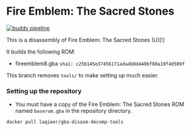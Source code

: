 # Fire Emblem: The Sacred Stones

[![buddy pipeline](https://app.buddy.works/destinybreaknowel/fireemblem8u/pipelines/pipeline/352816/badge.svg?token=61eea1d37289fa9621fff3ce067c98559da0750abf5597ae53c4d4b3085d20f9 "buddy pipeline")](https://app.buddy.works/destinybreaknowel/fireemblem8u/pipelines/pipeline/352816)

This is a disassembly of Fire Emblem: The Sacred Stones (U)[!]

It builds the following ROM:
* fireemblem8.gba `sha1: c25b145e37456171ada4b0d440bf88a19f4d509f`

This branch removes `tools/` to make setting up much easier.

### Setting up the repository

* You must have a copy of the Fire Emblem: The Sacred Stones ROM named `baserom.gba` in the repository directory.

```docker pull laqieer/gba-disasm-decomp-tools```
